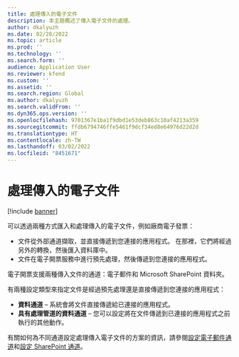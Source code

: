 ```yaml
---
title: 處理傳入的電子文件
description: 本主題概述了傳入電子文件的處理。
author: dkalyuzh
ms.date: 02/28/2022
ms.topic: article
ms.prod: ''
ms.technology: ''
ms.search.form: ''
audience: Application User
ms.reviewer: kfend
ms.custom: ''
ms.assetid: ''
ms.search.region: Global
ms.author: dkalyuzh
ms.search.validFrom: ''
ms.dyn365.ops.version: ''
ms.openlocfilehash: 9701367e1ba1f9dbd1e53deb863c10af4213a359
ms.sourcegitcommit: ffdb6794746ffe5461f9dcf34ed8e64976d22d2d
ms.translationtype: HT
ms.contentlocale: zh-TW
ms.lasthandoff: 03/02/2022
ms.locfileid: "8451671"
---
```

# <a name="processing-of-incoming-electronic-documents"></a>處理傳入的電子文件

[!include [banner](../includes/banner.md)]

可以透過兩種方式匯入和處理傳入的電子文件，例如廠商電子發票：

- 文件從外部通道擷取，並直接傳遞到您連接的應用程式。 在那裡，它們將經過另外的轉換，然後匯入資料庫中。
- 文件在電子開票服務中進行預先處理，然後傳遞到您連接的應用程式。

電子開票支援兩種傳入文件的通道：電子郵件和 Microsoft SharePoint 資料夾。

有兩種設定類型來指定文件是經過預先處理還是直接傳遞到您連接的應用程式：

- **資料通道** – 系統會將文件直接傳遞給已連接的應用程式。
- **具有處理管道的資料通道** – 您可以設定將在文件傳遞到已連接的應用程式之前執行的其他動作。

有關如何為不同通道設定處理傳入電子文件的方案的資訊，請參閱[設定電子郵件通道](e-invoicing-configure-email.md)和[設定 SharePoint 通道](e-invoicing-configure-sharepoint-channel.md)。
